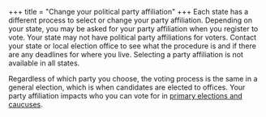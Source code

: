 +++
title = "Change your political party affiliation"
+++
Each state has a different process to select or change your party affiliation. Depending on your state, you may be asked for your party affiliation when you register to vote. Your state may not have political party affiliations for voters. Contact your state or local election office to see what the procedure is and if there are any deadlines for where you live. Selecting a party affiliation is not available in all states.

Regardless of which party you choose, the voting process is the same in a general election, which is when candidates are elected to offices. Your party affiliation impacts who you can vote for in [primary elections and caucuses](https://www.usa.gov/election#item-37162).
